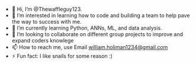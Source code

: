 - 👋 Hi, I’m @Thewaffleguy123.
- 👀 I’m interested in learning how to code and building a team to help pave the way to success with me.
- 🌱 I’m currently learning Python, ANNs, ML, and data analysis.
- 💞️ I’m looking to collaborate on different group projects to improve and expand coders knowlege
- 📫 How to reach me, use Email william.holiman1234@gmail.com
- ⚡ Fun fact: I like snails for some reason :)

<!---
Thewaffleguy123/Thewaffleguy123 is a ✨ special ✨ repository because its `README.md` (this file) appears on your GitHub profile.
You can click the Preview link to take a look at your changes.
--->
